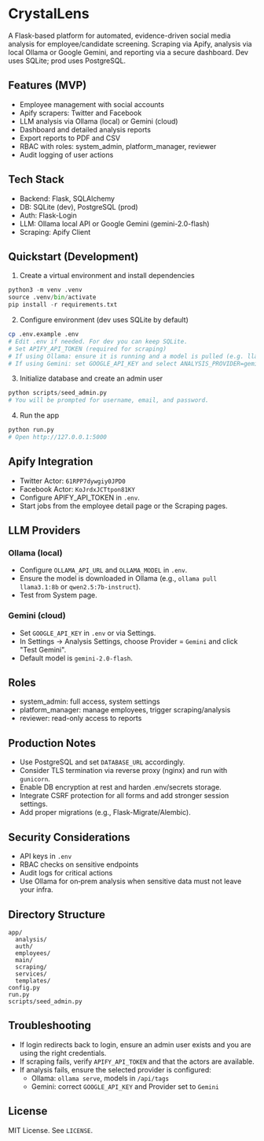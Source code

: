 # CrystalLens

A Flask-based platform for automated, evidence-driven social media analysis for employee/candidate screening. Scraping via Apify, analysis via local Ollama or Google Gemini, and reporting via a secure dashboard. Dev uses SQLite; prod uses PostgreSQL.

## Features (MVP)
- Employee management with social accounts
- Apify scrapers: Twitter and Facebook
- LLM analysis via Ollama (local) or Gemini (cloud)
- Dashboard and detailed analysis reports
- Export reports to PDF and CSV
- RBAC with roles: system_admin, platform_manager, reviewer
- Audit logging of user actions

## Tech Stack
- Backend: Flask, SQLAlchemy
- DB: SQLite (dev), PostgreSQL (prod)
- Auth: Flask-Login
- LLM: Ollama local API or Google Gemini (gemini-2.0-flash)
- Scraping: Apify Client

## Quickstart (Development)

1) Create a virtual environment and install dependencies
```python
python3 -m venv .venv
source .venv/bin/activate
pip install -r requirements.txt
```

2) Configure environment (dev uses SQLite by default)
```bash
cp .env.example .env
# Edit .env if needed. For dev you can keep SQLite.
# Set APIFY_API_TOKEN (required for scraping)
# If using Ollama: ensure it is running and a model is pulled (e.g. llama3.1:8b, qwen2.5:7b-instruct)
# If using Gemini: set GOOGLE_API_KEY and select ANALYSIS_PROVIDER=gemini in Settings
```

3) Initialize database and create an admin user
```python
python scripts/seed_admin.py
# You will be prompted for username, email, and password.
```

4) Run the app
```python
python run.py
# Open http://127.0.0.1:5000
```

## Apify Integration
- Twitter Actor: `61RPP7dywgiy0JPD0`
- Facebook Actor: `KoJrdxJCTtpon81KY`
- Configure APIFY_API_TOKEN in `.env`.
- Start jobs from the employee detail page or the Scraping pages.

## LLM Providers
### Ollama (local)
- Configure `OLLAMA_API_URL` and `OLLAMA_MODEL` in `.env`.
- Ensure the model is downloaded in Ollama (e.g., `ollama pull llama3.1:8b` or `qwen2.5:7b-instruct`).
- Test from System page.

### Gemini (cloud)
- Set `GOOGLE_API_KEY` in `.env` or via Settings.
- In Settings → Analysis Settings, choose Provider = `Gemini` and click "Test Gemini".
- Default model is `gemini-2.0-flash`.

## Roles
- system_admin: full access, system settings
- platform_manager: manage employees, trigger scraping/analysis
- reviewer: read-only access to reports

## Production Notes
- Use PostgreSQL and set `DATABASE_URL` accordingly.
- Consider TLS termination via reverse proxy (nginx) and run with `gunicorn`.
- Enable DB encryption at rest and harden .env/secrets storage.
- Integrate CSRF protection for all forms and add stronger session settings.
- Add proper migrations (e.g., Flask-Migrate/Alembic).

## Security Considerations
- API keys in `.env`
- RBAC checks on sensitive endpoints
- Audit logs for critical actions
- Use Ollama for on‑prem analysis when sensitive data must not leave your infra.

## Directory Structure
```
app/
  analysis/
  auth/
  employees/
  main/
  scraping/
  services/
  templates/
config.py
run.py
scripts/seed_admin.py
```

## Troubleshooting
- If login redirects back to login, ensure an admin user exists and you are using the right credentials.
- If scraping fails, verify `APIFY_API_TOKEN` and that the actors are available.
- If analysis fails, ensure the selected provider is configured:
  - Ollama: `ollama serve`, models in `/api/tags`
  - Gemini: correct `GOOGLE_API_KEY` and Provider set to `Gemini`

## License
MIT License. See `LICENSE`.
